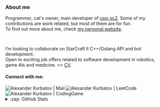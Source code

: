 ### About me
Programmer, cat's owner, main developer of [cpp-sc2](https://github.com/cpp-sc2). Some of my contributions are work related, but most of them are for fun.  
To find out more about me, check [my personal website](https://alkurbatov.github.io).  

<br />

I’m looking to collaborate on StarCraft II C++/Golang API and bot development.  
Open to exciting job offers related to software development in robotics, game AIs and medicine. >> [CV](https://alkurbatov.github.io/cv/en).  

#### Connect with me:
[<img align="left" alt="Alexander Kurbatov  | Mail" src="https://img.shields.io/badge/Gmail-D14836?style=for-the-badge&logo=gmail&logoColor=white" />][mail]
[<img align="left" alt="Alexander Kurbatov  | LeetCode" src="https://img.shields.io/badge/-LeetCode-FFA116?style=for-the-badge&logo=LeetCode&logoColor=black" />][leetcode]
[<img align="left" alt="Alexander Kurbatov  | CodingGame" src="https://img.shields.io/badge/CodinGame-F2BB13?style=for-the-badge&logo=codingame&logoColor=white" />][codinggame]

<br />
<br />

<details>
  <summary>:zap: GitHub Stats</summary>
  <br />

  <img src="https://github-readme-stats-sigma-five.vercel.app/api/top-langs/?username=alkurbatov&layout=compact&hide_border=true&&langs_count=6" />
  <img height="170px" src="https://github-readme-stats-sigma-five.vercel.app/api?username=alkurbatov&count_private=true&show_icons=true&hide_border=true&hide_title=true&hide_rank=true" />
</details>

[mail]: mailto:sandro.kurbatov@gmail.com
[leetcode]: https://leetcode.com/alkurbatov/
[codinggame]: https://www.codingame.com/profile/6f73d7d9c8adaccdac3abc1cd88ee6284278404
